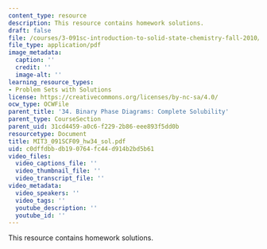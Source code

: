 ```yaml
---
content_type: resource
description: This resource contains homework solutions.
draft: false
file: /courses/3-091sc-introduction-to-solid-state-chemistry-fall-2010/c0dffdbbdb190764fc44d914b2bd5b61_MIT3_091SCF09_hw34_sol.pdf
file_type: application/pdf
image_metadata:
  caption: ''
  credit: ''
  image-alt: ''
learning_resource_types:
- Problem Sets with Solutions
license: https://creativecommons.org/licenses/by-nc-sa/4.0/
ocw_type: OCWFile
parent_title: '34. Binary Phase Diagrams: Complete Solubility'
parent_type: CourseSection
parent_uid: 31cd4459-a0c6-f229-2b86-eee893f5dd0b
resourcetype: Document
title: MIT3_091SCF09_hw34_sol.pdf
uid: c0dffdbb-db19-0764-fc44-d914b2bd5b61
video_files:
  video_captions_file: ''
  video_thumbnail_file: ''
  video_transcript_file: ''
video_metadata:
  video_speakers: ''
  video_tags: ''
  youtube_description: ''
  youtube_id: ''
---
```

This resource contains homework solutions.